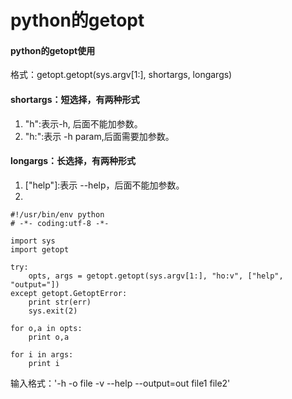 # python的getopt

#### python的getopt使用

格式：getopt.getopt(sys.argv[1:], shortargs, longargs)
#### shortargs：短选择，有两种形式 
1. "h":表示-h, 后面不能加参数。
2. "h:":表示 -h param,后面需要加参数。
#### longargs：长选择，有两种形式 
1. ["help"]:表示 --help，后面不能加参数。
2. ["help="]:--help=param,后面需要加参数。

```
#!/usr/bin/env python
# -*- coding:utf-8 -*-
 
import sys
import getopt
 
try:
    opts, args = getopt.getopt(sys.argv[1:], "ho:v", ["help", "output="])
except getopt.GetoptError:
    print str(err)
    sys.exit(2)
 
for o,a in opts:
    print o,a
 
for i in args:
    print i
```
输入格式：'-h -o file -v --help --output=out file1 file2'
